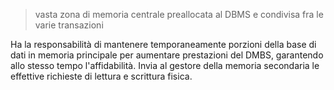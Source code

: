 > vasta zona di memoria centrale preallocata al DBMS e condivisa fra le varie transazioni

Ha la responsabilità di mantenere temporaneamente porzioni della base di dati in memoria principale per aumentare prestazioni del DMBS, garantendo allo stesso tempo l'affidabilità.
Invia al gestore della memoria secondaria le effettive richieste di lettura e scrittura fisica. 

